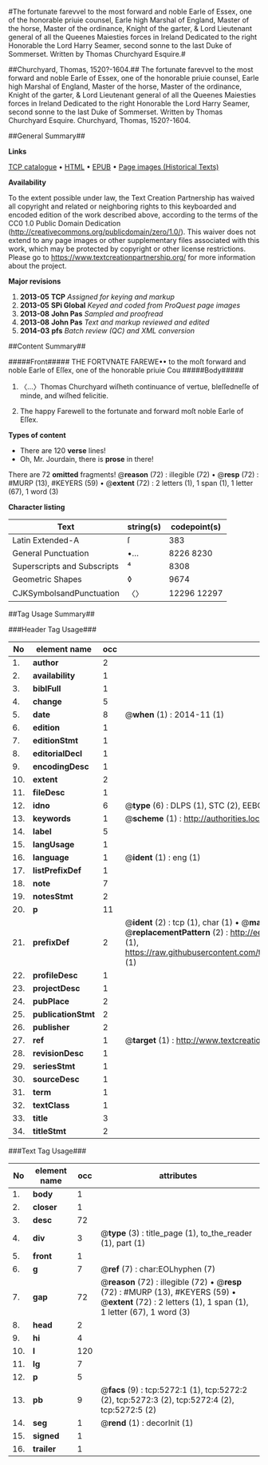 #The fortunate farevvel to the most forward and noble Earle of Essex, one of the honorable priuie counsel, Earle high Marshal of England, Master of the horse, Master of the ordinance, Knight of the garter, & Lord Lieutenant general of all the Queenes Maiesties forces in Ireland Dedicated to the right Honorable the Lord Harry Seamer, second sonne to the last Duke of Sommerset. Written by Thomas Churchyard Esquire.#

##Churchyard, Thomas, 1520?-1604.##
The fortunate farevvel to the most forward and noble Earle of Essex, one of the honorable priuie counsel, Earle high Marshal of England, Master of the horse, Master of the ordinance, Knight of the garter, & Lord Lieutenant general of all the Queenes Maiesties forces in Ireland Dedicated to the right Honorable the Lord Harry Seamer, second sonne to the last Duke of Sommerset. Written by Thomas Churchyard Esquire.
Churchyard, Thomas, 1520?-1604.

##General Summary##

**Links**

[TCP catalogue](http://www.ota.ox.ac.uk/tcp/)  • 
[HTML](http://tei.it.ox.ac.uk/tcp/Texts-HTML/free/A18/A18736.html)  • 
[EPUB](http://tei.it.ox.ac.uk/tcp/Texts-EPUB/free/A18/A18736.epub) • 
[Page images (Historical Texts)](https://historicaltexts.jisc.ac.uk/eebo-99840743e)

**Availability**

To the extent possible under law, the Text Creation Partnership has waived all copyright and related or neighboring rights to this keyboarded and encoded edition of the work described above, according to the terms of the CC0 1.0 Public Domain Dedication (http://creativecommons.org/publicdomain/zero/1.0/). This waiver does not extend to any page images or other supplementary files associated with this work, which may be protected by copyright or other license restrictions. Please go to https://www.textcreationpartnership.org/ for more information about the project.

**Major revisions**

1. __2013-05__ __TCP__ *Assigned for keying and markup*
1. __2013-05__ __SPi Global__ *Keyed and coded from ProQuest page images*
1. __2013-08__ __John Pas__ *Sampled and proofread*
1. __2013-08__ __John Pas__ *Text and markup reviewed and edited*
1. __2014-03__ __pfs__ *Batch review (QC) and XML conversion*

##Content Summary##

#####Front#####
THE FORTVNATE FAREWE•• to the moſt forward and noble Earle of Eſſex, one of the honorable priuie Cou
#####Body#####

1. 〈…〉Thomas Churchyard wiſheth continuance of vertue, bleſſedneſſe of minde, and wiſhed felicitie.

1. The happy Farewell to the fortunate and forward moſt noble Earle of Eſſex.

**Types of content**

  * There are 120 **verse** lines!
  * Oh, Mr. Jourdain, there is **prose** in there!

There are 72 **omitted** fragments! 
 @__reason__ (72) : illegible (72)  •  @__resp__ (72) : #MURP (13), #KEYERS (59)  •  @__extent__ (72) : 2 letters (1), 1 span (1), 1 letter (67), 1 word (3)

**Character listing**


|Text|string(s)|codepoint(s)|
|---|---|---|
|Latin Extended-A|ſ|383|
|General Punctuation|•…|8226 8230|
|Superscripts             and Subscripts|⁴|8308|
|Geometric Shapes|◊|9674|
|CJKSymbolsandPunctuation|〈〉|12296 12297|

##Tag Usage Summary##

###Header Tag Usage###

|No|element name|occ|attributes|
|---|---|---|---|
|1.|__author__|2||
|2.|__availability__|1||
|3.|__biblFull__|1||
|4.|__change__|5||
|5.|__date__|8| @__when__ (1) : 2014-11 (1)|
|6.|__edition__|1||
|7.|__editionStmt__|1||
|8.|__editorialDecl__|1||
|9.|__encodingDesc__|1||
|10.|__extent__|2||
|11.|__fileDesc__|1||
|12.|__idno__|6| @__type__ (6) : DLPS (1), STC (2), EEBO-CITATION (1), PROQUEST (1), VID (1)|
|13.|__keywords__|1| @__scheme__ (1) : http://authorities.loc.gov/ (1)|
|14.|__label__|5||
|15.|__langUsage__|1||
|16.|__language__|1| @__ident__ (1) : eng (1)|
|17.|__listPrefixDef__|1||
|18.|__note__|7||
|19.|__notesStmt__|2||
|20.|__p__|11||
|21.|__prefixDef__|2| @__ident__ (2) : tcp (1), char (1)  •  @__matchPattern__ (2) : ([0-9\-]+):([0-9IVX]+) (1), (.+) (1)  •  @__replacementPattern__ (2) : http://eebo.chadwyck.com/downloadtiff?vid=$1&page=$2 (1), https://raw.githubusercontent.com/textcreationpartnership/Texts/master/tcpchars.xml#$1 (1)|
|22.|__profileDesc__|1||
|23.|__projectDesc__|1||
|24.|__pubPlace__|2||
|25.|__publicationStmt__|2||
|26.|__publisher__|2||
|27.|__ref__|1| @__target__ (1) : http://www.textcreationpartnership.org/docs/. (1)|
|28.|__revisionDesc__|1||
|29.|__seriesStmt__|1||
|30.|__sourceDesc__|1||
|31.|__term__|1||
|32.|__textClass__|1||
|33.|__title__|3||
|34.|__titleStmt__|2||


###Text Tag Usage###

|No|element name|occ|attributes|
|---|---|---|---|
|1.|__body__|1||
|2.|__closer__|1||
|3.|__desc__|72||
|4.|__div__|3| @__type__ (3) : title_page (1), to_the_reader (1), part (1)|
|5.|__front__|1||
|6.|__g__|7| @__ref__ (7) : char:EOLhyphen (7)|
|7.|__gap__|72| @__reason__ (72) : illegible (72)  •  @__resp__ (72) : #MURP (13), #KEYERS (59)  •  @__extent__ (72) : 2 letters (1), 1 span (1), 1 letter (67), 1 word (3)|
|8.|__head__|2||
|9.|__hi__|4||
|10.|__l__|120||
|11.|__lg__|7||
|12.|__p__|5||
|13.|__pb__|9| @__facs__ (9) : tcp:5272:1 (1), tcp:5272:2 (2), tcp:5272:3 (2), tcp:5272:4 (2), tcp:5272:5 (2)|
|14.|__seg__|1| @__rend__ (1) : decorInit (1)|
|15.|__signed__|1||
|16.|__trailer__|1||
